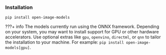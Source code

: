 ### Installation

```shell
pip install open-image-models
```

???+ info
    The models currently run using the ONNX framework. Depending on your system, you may want to install support for GPU
    or other hardware accelerators. Use optional extras like `gpu`, `openvino`, `directml`, or `qnn` to tailor the
    installation to your machine. For example: `pip install open-image-models[gpu]`.
